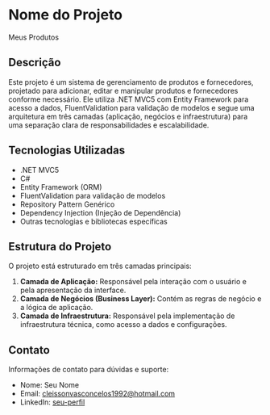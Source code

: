 # Nome do Projeto
Meus Produtos

## Descrição
Este projeto é um sistema de gerenciamento de produtos e fornecedores, projetado para adicionar, editar e manipular produtos e fornecedores conforme necessário. Ele utiliza .NET MVC5 com Entity Framework para acesso a dados, FluentValidation para validação de modelos e segue uma arquitetura em três camadas (aplicação, negócios e infraestrutura) para uma separação clara de responsabilidades e escalabilidade.

## Tecnologias Utilizadas

- .NET MVC5
- C#
- Entity Framework (ORM)
- FluentValidation para validação de modelos
- Repository Pattern Genérico
- Dependency Injection (Injeção de Dependência)
- Outras tecnologias e bibliotecas específicas

## Estrutura do Projeto

O projeto está estruturado em três camadas principais:

1. **Camada de Aplicação:** Responsável pela interação com o usuário e pela apresentação da interface.
2. **Camada de Negócios (Business Layer):** Contém as regras de negócio e a lógica de aplicação.
3. **Camada de Infraestrutura:** Responsável pela implementação de infraestrutura técnica, como acesso a dados e configurações.

## Contato
Informações de contato para dúvidas e suporte:
- Nome: Seu Nome
- Email: cleissonvasconcelos1992@hotmail.com
- LinkedIn: [seu-perfil](https://www.linkedin.com/in/cleisson-vasconcelos/)
